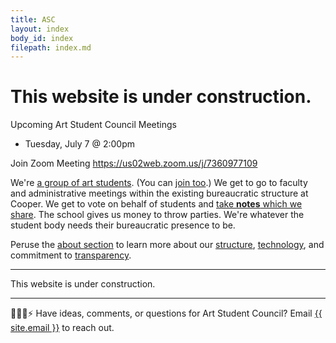 ```yaml
---
title: ASC
layout: index
body_id: index
filepath: index.md
---
```


<h1> This website is under construction. </h1>

Upcoming Art Student Council Meetings

- Tuesday, July 7 @ 2:00pm

Join Zoom Meeting https://us02web.zoom.us/j/7360977109


We're [a group of art students](/people). (You can [join too](mailto:asc.cooperunion@gmail.com).) We get to go to faculty and administrative meetings within the existing bureaucratic structure at Cooper. We get to vote on behalf of students and [take **notes** which we share](/notes). The school gives us money to throw parties. We're whatever the student body needs their bureaucratic presence to be.

Peruse the [about section](/about) to learn more about our [structure](/about/committees), [technology](/about/this-site), and commitment to [transparency](/about/transparency).

***

This website is under construction.

***

🙇💭📨⚡ Have ideas, comments, or questions for Art Student Council? Email <a href="mailto:{{ site.email }}">{{ site.email }}</a> to reach out.
